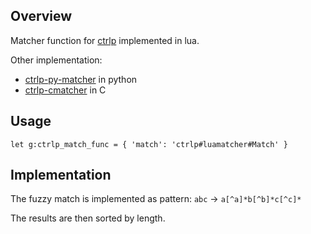 ## Overview

Matcher function for [ctrlp](https://github.com/kien/ctrlp.vim) implemented in lua.

Other implementation:

* [ctrlp-py-matcher](https://github.com/FelikZ/ctrlp-py-matcher/) in python
* [ctrlp-cmatcher](https://github.com/JazzCore/ctrlp-cmatcher/) in C

## Usage

```
let g:ctrlp_match_func = { 'match': 'ctrlp#luamatcher#Match' }
```

## Implementation

The fuzzy match is implemented as pattern: ```abc``` -> ```a[^a]*b[^b]*c[^c]*```

The results are then sorted by length.

